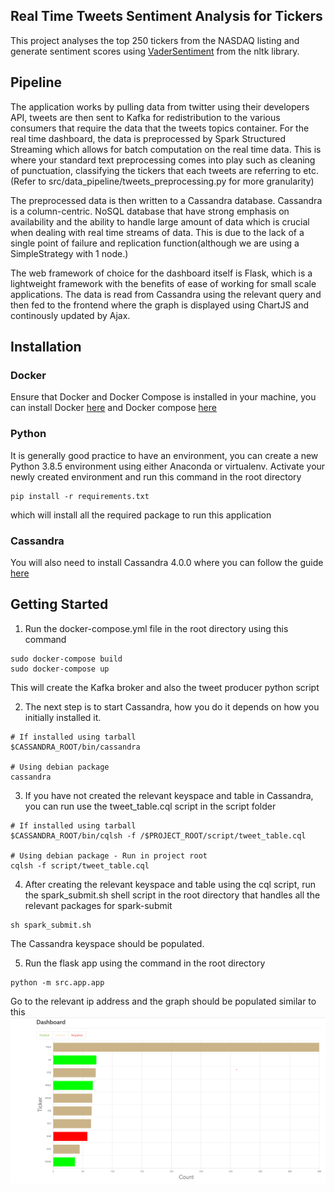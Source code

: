 ## Real Time Tweets Sentiment Analysis for Tickers

This project analyses the top 250 tickers from the NASDAQ listing and generate sentiment scores using [VaderSentiment](https://www.nltk.org/_modules/nltk/sentiment/vader.html) from the nltk library.

## Pipeline

The application works by pulling data from twitter using their developers API, tweets are then sent to Kafka for redistribution to the various consumers that require the data that the tweets topics container. For the real time dashboard, the data is preprocessed by Spark Structured Streaming which allows for batch computation on the real time data. This is where your standard text preprocessing comes into play such as cleaning of punctuation, classifying the tickers that each tweets are referring to etc. (Refer to src/data_pipeline/tweets_preprocessing.py for more granularity)

The preprocessed data is then written to a Cassandra database. Cassandra is a column-centric. NoSQL database that have strong emphasis on availability and the ability to handle large amount of data which is crucial when dealing with real time streams of data. This is due to the lack of a single point of failure and replication function(although we are using a SimpleStrategy with 1 node.)

The web framework of choice for the dashboard itself is Flask, which is a lightweight framework with the benefits of ease of working for small scale applications. The data is read from Cassandra using the relevant query and then fed to the frontend where the graph is displayed using ChartJS and continously updated by Ajax.

## Installation

### Docker
Ensure that Docker and Docker Compose is installed in your machine, you can install Docker [here](https://docs.docker.com/get-docker/) and Docker compose [here](https://docs.docker.com/compose/install/)

### Python
It is generally good practice to have an environment, you can create a new Python 3.8.5 environment using either Anaconda or virtualenv. Activate your newly created environment and run this command in the root directory
```
pip install -r requirements.txt
```
which will install all the required package to run this application

### Cassandra
You will also need to install Cassandra 4.0.0 where you can follow the guide [here](https://cassandra.apache.org/doc/latest/cassandra/getting_started/installing.html)

## Getting Started

1. Run the docker-compose.yml file in the root directory using this command
```
sudo docker-compose build
sudo docker-compose up
```

This will create the Kafka broker and also the tweet producer python script

2. The next step is to start Cassandra, how you do it depends on how you initially installed it.
```
# If installed using tarball
$CASSANDRA_ROOT/bin/cassandra

# Using debian package
cassandra
```

3. If you have not created the relevant keyspace and table in Cassandra, you can run use the tweet_table.cql script in the script folder

```
# If installed using tarball
$CASSANDRA_ROOT/bin/cqlsh -f /$PROJECT_ROOT/script/tweet_table.cql

# Using debian package - Run in project root
cqlsh -f script/tweet_table.cql
```

4. After creating the relevant keyspace and table using the cql script, run the spark_submit.sh shell script in the root directory that handles all the relevant packages for spark-submit

```
sh spark_submit.sh
```
The Cassandra keyspace should be populated.

5. Run the flask app using the command in the root directory
```
python -m src.app.app
```
Go to the relevant ip address and the graph should be populated similar to this
![app](image/app_image.png)